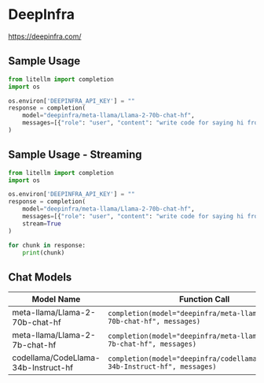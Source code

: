# DeepInfra
https://deepinfra.com/
## Sample Usage
```python
from litellm import completion
import os

os.environ['DEEPINFRA_API_KEY'] = ""
response = completion(
    model="deepinfra/meta-llama/Llama-2-70b-chat-hf", 
    messages=[{"role": "user", "content": "write code for saying hi from LiteLLM"}]
)
```

## Sample Usage - Streaming
```python
from litellm import completion
import os

os.environ['DEEPINFRA_API_KEY'] = ""
response = completion(
    model="deepinfra/meta-llama/Llama-2-70b-chat-hf", 
    messages=[{"role": "user", "content": "write code for saying hi from LiteLLM"}],
    stream=True
)

for chunk in response:
    print(chunk)
```

## Chat Models
| Model Name       | Function Call                        | Required OS Variables    |
|------------------|--------------------------------------|-------------------------|
| meta-llama/Llama-2-70b-chat-hf  | `completion(model="deepinfra/meta-llama/Llama-2-70b-chat-hf", messages)` | `os.environ['DEEPINFRA_API_KEY']` |
| meta-llama/Llama-2-7b-chat-hf  | `completion(model="deepinfra/meta-llama/Llama-2-7b-chat-hf", messages)` | `os.environ['DEEPINFRA_API_KEY']` |
| codellama/CodeLlama-34b-Instruct-hf | `completion(model="deepinfra/codellama/CodeLlama-34b-Instruct-hf", messages)` | `os.environ['DEEPINFRA_API_KEY']` |


